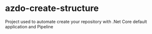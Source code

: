 # azdo-create-structure
Project used to automate create your repository with .Net Core default application and Pipeline
